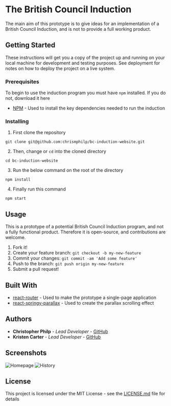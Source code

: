 # The British Council Induction

The main aim of this prototype is to give ideas for an implementation of a British Council Induction, and is not to provide a full working product. 

## Getting Started

These instructions will get you a copy of the project up and running on your local machine for development and testing purposes. See deployment for notes on how to deploy the project on a live system.

### Prerequisites

To begin to use the induction program you must have `npm` installed. If you do not, download it here

* [NPM](https://www.npmjs.com/get-npm) - Used to install the key dependencies needed to run the induction

### Installing

1) First clone the repository
```
git clone git@github.com:chrismphilp/bc-induction-website.git
```
2) Then, change or `cd` into the cloned directory

```
cd bc-induction-website
```

3) Run the below command on the root of the directory 
```
npm install
```
4) Finally run this command
```
npm start
```

## Usage

This is a prototype of a potential British Council Induction program, and not a fully functional product. Therefore it is open-source, and contributions are welcome. 

1. Fork it!
2. Create your feature branch: `git checkout -b my-new-feature`
3. Commit your changes: `git commit -am 'Add some feature'`
4. Push to the branch: `git push origin my-new-feature`
5. Submit a pull request!

## Built With

* [react-router](https://reacttraining.com/react-router/) - Used to make the prototype a single-page application
* [react-springy-parallax](http://react-springy-parallax.surge.sh/) - Used to create the parallax scrolling effect

## Authors

* **Christopher Philp** - *Lead Developer* - [GitHub](https://github.com/chrismphilp)
* **Kristen Carter** - *Lead Developer* - [GitHub](https://github.com/kmc26)

## Screenshots 

![Homepage](https://raw.githubusercontent.com/chrismphilp/bc-induction-website/blob/master/src/Images/PrototypeScreenshots/ss1.png)
![History](https://raw.githubusercontent.com/chrismphilp/bc-induction-website/blob/master/src/Images/PrototypeScreenshots/ss2.png)


## License

This project is licensed under the MIT License - see the [LICENSE.md](LICENSE.md) file for details
